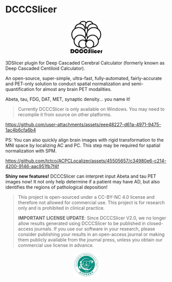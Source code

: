 # DCCCSlicer
<p align="center">
<img src="./DCCCSlicer.png" style="width:20%" alt="logo">
</p>
3DSlicer plugin for Deep Cascaded Cerebral Calculator (formerly known as Deep Cascaded Centiloid Calculator).

An open-source, super-simple, ultra-fast, fully-automated, fairly-accurate and PET-only solution to conduct spatial normalization and semi-quantification for almost any brain PET modalities.

Abeta, tau, FDG, DAT, MET, synaptic density... you name it!

> Currently DCCCSlicer is only available on Windows. You may need to recompile it from source on other platforms.

https://github.com/user-attachments/assets/eee48227-d61a-4971-9475-1ac4b6cfa6b4

PS: You can also quickly align brain images with rigid transformation to the MNI space by localizing AC and PC. This step may be required for spatial normalization with SPM.

<https://github.com/tctco/ACPCLocalizer/assets/45505657/c34980e6-c214-4200-9146-aac951fb7f4f>

**Shiny new features!** DCCCSlicer can interpret input Abeta and tau PET images now! It not only help determine if a patient may have AD, but also identifies the regions of pathological deposition!

> This project is open-sourced under a CC-BY-NC 4.0 license and therefore not allowed for commercial use. This project is for research only and is prohibited in clinical practice.
>
> **IMPORTANT LICENSE UPDATE**: Since DCCCSlicer V2.0, we no longer allow results generated using DCCCSlicer to be published in closed-access journals. If you use our software in your research, please consider publishing your results in an open-access journal or making them publicly available from the journal press, unless you obtain our commercial use license in advance.

<p style="text-align: center;"><img src="./demo/dept_logo.png" style="width:15%;" /></p>
